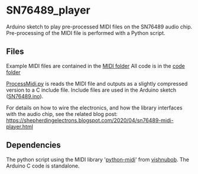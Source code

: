 # SN76489_player
Arduino sketch to play pre-processed MIDI files on the SN76489 audio chip.  Pre-processing of the MIDI file is performed with a Python script.

## Files
Example MIDI files are contained in the [MIDI folder](https://github.com/shepherdingelectrons/SN76489_player/tree/master/MIDI)
All code is in the [code folder](https://github.com/shepherdingelectrons/SN76489_player/tree/master/code)

[ProcessMidi.py](https://github.com/shepherdingelectrons/SN76489_player/blob/master/code/ProcessMidi.py) is reads the MIDI file and outputs as a slightly compressed version to a C include file. Include files are used in the Arduino sketch ([SN76489.ino](https://github.com/shepherdingelectrons/SN76489_player/blob/master/code/SN76489.ino)).

For details on how to wire the electronics, and how the library interfaces with the audio chip, see the related blog post: 
https://shepherdingelectrons.blogspot.com/2020/04/sn76489-midi-player.html

## Dependencies
The python script using the MIDI library '[python-midi](https://github.com/vishnubob/python-midi)' from [vishnubob](https://github.com/vishnubob).
The Arduino C code is standalone.

